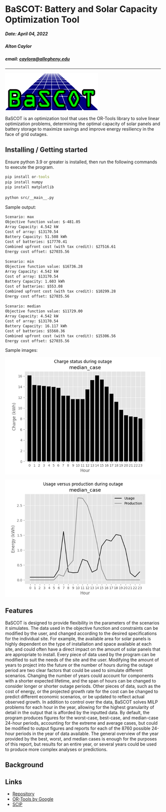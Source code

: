 # BaSCOT: Battery and Solar Capacity Optimization Tool

##### Date: April 04, 2022

##### Alton Caylor

##### email: caylora@allegheny.edu

---

![logo](img/BaSCOT_logo.png)

BaSCOT is an optimization tool that uses the OR-Tools library to solve linear optimization problems, determining the optimal capacity of solar panels and battery storage to maximize savings and improve energy resiliency in the face of grid outages.

## Installing / Getting started

Ensure python 3.9 or greater is installed, then run the following commands to execute the program.

```cmd
pip install or-tools
pip install numpy
pip install matplotlib

python src/__main__.py
```

Sample output:

```sample
Scenario: max
Objective function value: $-481.05
Array Capacity: 4.542 kW
Cost of array: $13170.54
Battery Capacity: 51.508 kWh
Cost of batteries: $17770.41
Combined upfront cost (with tax credit): $27516.61
Energy cost offset: $27035.56

Scenario: min
Objective function value: $16736.28
Array Capacity: 4.542 kW
Cost of array: $13170.54
Battery Capacity: 1.603 kWh
Cost of batteries: $553.08
Combined upfront cost (with tax credit): $10299.28
Energy cost offset: $27035.56

Scenario: median
Objective function value: $11729.00
Array Capacity: 4.542 kW
Cost of array: $13170.54
Battery Capacity: 16.117 kWh
Cost of batteries: $5560.36
Combined upfront cost (with tax credit): $15306.56
Energy cost offset: $27035.56
```

Sample images:

![median-charge](img/fig_c_median_case.png)

![median-usage-production](img/fig_up_median_case.png)


## Features

BaSCOT is designed to provide flexibility in the parameters of the scenarios it simulates. The data used in the objective function and constraints can be modified by the user, and changed according to the desired specifications for the individual site. For example, the available area for solar panels is highly dependent on the type of installation and space available at each site, and could often have a direct impact on the amount of solar panels that are appropriate to install. Every piece of data used by the program can be modified to suit the needs of the site and the user. Modifying the amount of years to project into the future or the number of hours during the outage period are two clear factors that could be used to simulate different scenarios. Changing the number of years could account for components with a shorter expected lifetime, and the span of hours can be changed to consider longer or shorter outage periods. Other pieces of data, such as the cost of energy, or the projected growth rate for the cost can be changed to predict different economic scenarios, or be updated to reflect actual observed growth.
In addition to control over the data, BaSCOT solves MILP problems for each hour in the year, allowing for the highest granularity of detail in the output that is afforded by the inputted data. By default, the program produces figures for the worst-case, best-case, and median-case 24-hour periods, accounting for the extreme and average cases, but could be modified to output figures and reports for each of the 8760 possible 24-hour periods in the year of data available. The general overview of the year provided by the best, worst, and median cases is enough for the purposes of this report, but results for an entire year, or several years could be used to produce more complex analyses or predictions.

## Background

## Links

* [Repository](https://github.com/caylora/BaSCOT)
* [OR-Tools by Google](https://developers.google.com/optimization)
* [SCIP](https://www.scipopt.org/)
